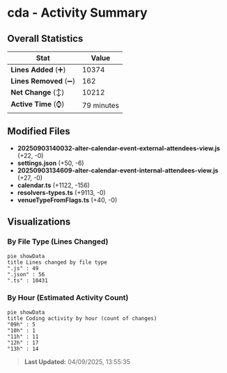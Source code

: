 # cda - Activity Summary 

## Overall Statistics

| Stat                   | Value                                                             |
| ---------------------- | ----------------------------------------------------------------- |
| **Lines Added** (➕)   | 10374                                          |
| **Lines Removed** (➖) | 162                                        |
| **Net Change** (↕)    | 10212                |
| **Active Time** (⌚)   | 79 minutes |


## Modified Files
- **20250903140032-alter-calendar-event-external-attendees-view.js** (+22, -0)
- **settings.json** (+50, -6)
- **20250903134609-alter-calendar-event-internal-attendees-view.js** (+27, -0)
- **calendar.ts** (+1122, -156)
- **resolvers-types.ts** (+9113, -0)
- **venueTypeFromFlags.ts** (+40, -0)

## Visualizations

### By File Type (Lines Changed)

```mermaid
pie showData
title Lines changed by file type
".js" : 49
".json" : 56
".ts" : 10431
```

### By Hour (Estimated Activity Count)

```mermaid
pie showData
title Coding activity by hour (count of changes)
"09h" : 5
"10h" : 1
"11h" : 11
"12h" : 17
"13h" : 14
```


> **Last Updated:** 04/09/2025, 13:55:35